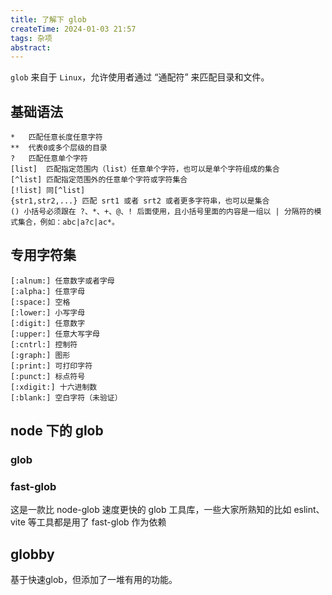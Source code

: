 ```yaml
---
title: 了解下 glob
createTime: 2024-01-03 21:57
tags: 杂项
abstract:
---
```


`glob` 来自于 `Linux`，允许使用者通过 “通配符” 来匹配目录和文件。

## 基础语法

```
*	匹配任意长度任意字符
**	代表0或多个层级的目录
?	匹配任意单个字符
[list]	匹配指定范围内（list）任意单个字符，也可以是单个字符组成的集合
[^list]	匹配指定范围外的任意单个字符或字符集合
[!list]	同[^list]
{str1,str2,...}	匹配 srt1 或者 srt2 或者更多字符串，也可以是集合
() 小括号必须跟在 ?、*、+、@、! 后面使用，且小括号里面的内容是一组以 | 分隔符的模式集合，例如：abc|a?c|ac*。
```

## 专用字符集

```
[:alnum:] 任意数字或者字母
[:alpha:] 任意字母
[:space:] 空格
[:lower:] 小写字母
[:digit:] 任意数字
[:upper:] 任意大写字母
[:cntrl:] 控制符
[:graph:] 图形
[:print:] 可打印字符
[:punct:] 标点符号
[:xdigit:] 十六进制数
[:blank:] 空白字符（未验证）
```

## node 下的 glob

### glob

### fast-glob

这是一款比 node-glob 速度更快的 glob 工具库，一些大家所熟知的比如 eslint、vite 等工具都是用了 fast-glob 作为依赖

## globby

基于快速glob，但添加了一堆有用的功能。